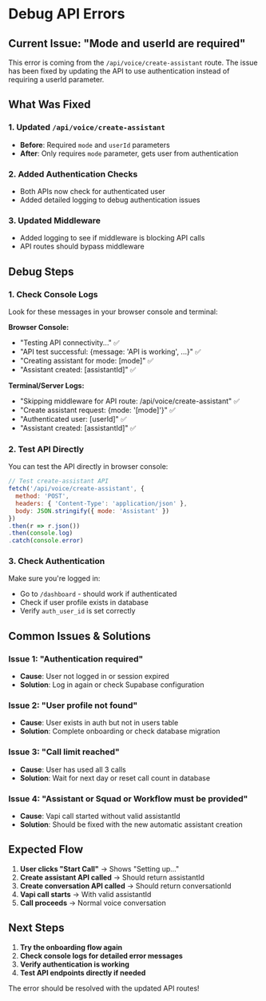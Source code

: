 # Debug API Errors

## Current Issue: "Mode and userId are required"

This error is coming from the `/api/voice/create-assistant` route. The issue has been fixed by updating the API to use authentication instead of requiring a userId parameter.

## What Was Fixed

### 1. Updated `/api/voice/create-assistant`
- **Before**: Required `mode` and `userId` parameters
- **After**: Only requires `mode` parameter, gets user from authentication

### 2. Added Authentication Checks
- Both APIs now check for authenticated user
- Added detailed logging to debug authentication issues

### 3. Updated Middleware
- Added logging to see if middleware is blocking API calls
- API routes should bypass middleware

## Debug Steps

### 1. Check Console Logs
Look for these messages in your browser console and terminal:

**Browser Console:**
- "Testing API connectivity..." ✅
- "API test successful: {message: 'API is working', ...}" ✅
- "Creating assistant for mode: [mode]" ✅
- "Assistant created: [assistantId]" ✅

**Terminal/Server Logs:**
- "Skipping middleware for API route: /api/voice/create-assistant" ✅
- "Create assistant request: {mode: '[mode]'}" ✅
- "Authenticated user: [userId]" ✅
- "Assistant created: [assistantId]" ✅

### 2. Test API Directly
You can test the API directly in browser console:

```javascript
// Test create-assistant API
fetch('/api/voice/create-assistant', {
  method: 'POST',
  headers: { 'Content-Type': 'application/json' },
  body: JSON.stringify({ mode: 'Assistant' })
})
.then(r => r.json())
.then(console.log)
.catch(console.error)
```

### 3. Check Authentication
Make sure you're logged in:
- Go to `/dashboard` - should work if authenticated
- Check if user profile exists in database
- Verify `auth_user_id` is set correctly

## Common Issues & Solutions

### Issue 1: "Authentication required"
- **Cause**: User not logged in or session expired
- **Solution**: Log in again or check Supabase configuration

### Issue 2: "User profile not found"
- **Cause**: User exists in auth but not in users table
- **Solution**: Complete onboarding or check database migration

### Issue 3: "Call limit reached"
- **Cause**: User has used all 3 calls
- **Solution**: Wait for next day or reset call count in database

### Issue 4: "Assistant or Squad or Workflow must be provided"
- **Cause**: Vapi call started without valid assistantId
- **Solution**: Should be fixed with the new automatic assistant creation

## Expected Flow

1. **User clicks "Start Call"** → Shows "Setting up..."
2. **Create assistant API called** → Should return assistantId
3. **Create conversation API called** → Should return conversationId
4. **Vapi call starts** → With valid assistantId
5. **Call proceeds** → Normal voice conversation

## Next Steps

1. **Try the onboarding flow again**
2. **Check console logs for detailed error messages**
3. **Verify authentication is working**
4. **Test API endpoints directly if needed**

The error should be resolved with the updated API routes!
